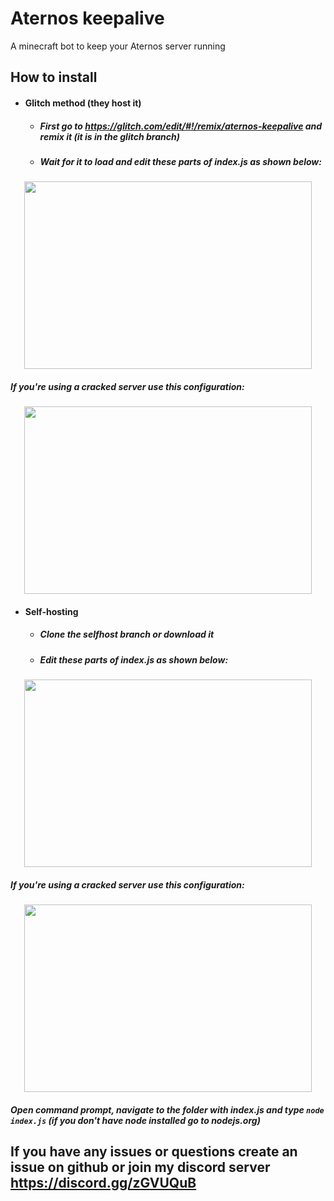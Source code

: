 # Aternos keepalive
A minecraft bot to keep your Aternos server running

## How to install

- #### Glitch method (they host it)
  - ##### First go to https://glitch.com/edit/#!/remix/aternos-keepalive and remix it (it is in the glitch branch)
   - ##### Wait for it to load and edit these parts of index.js as shown below:
<p align="center">
  <img width="460" height="300" src="http://block-is-a-virgin.glitch.me/i/AcWAQKnN.png">
</p>
  
  
##### If you're using a cracked server use this configuration:
<p align="center">
  <img width="460" height="300" src="http://block-is-a-virgin.glitch.me/i/Nbr8HZDk.png">
</p>


- #### Self-hosting
  - ##### Clone the selfhost branch or download it
   - ##### Edit these parts of index.js as shown below:
<p align="center">
  <img width="460" height="300" src="http://block-is-a-virgin.glitch.me/i/AcWAQKnN.png">
</p>

##### If you're using a cracked server use this configuration:
<p align="center">
  <img width="460" height="300" src="http://block-is-a-virgin.glitch.me/i/Nbr8HZDk.png">
</p>

##### Open command prompt, navigate to the folder with index.js and type `node index.js` (if you don't have node installed go to nodejs.org)


## If you have any issues or questions create an issue on github or join my discord server https://discord.gg/zGVUQuB
